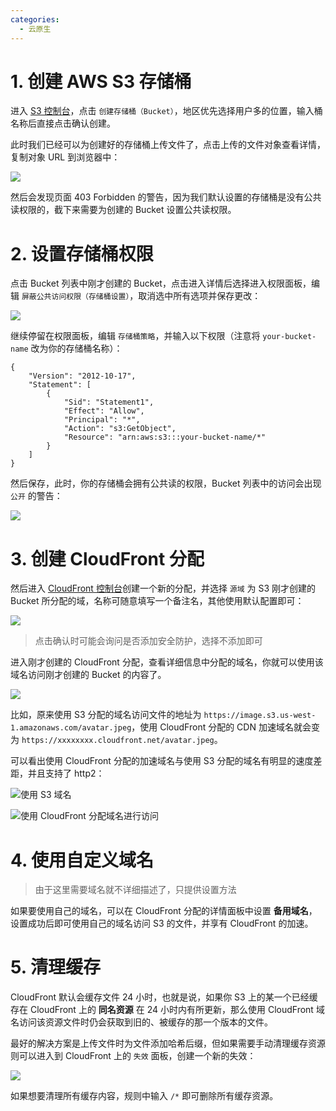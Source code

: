```yaml
---
categories:
  - 云原生
---
```

# 1. 创建 AWS S3 存储桶

进入 [S3 控制台](https://s3.console.aws.amazon.com/s3/home)，点击 `创建存储桶（Bucket）`，地区优先选择用户多的位置，输入桶名称后直接点击确认创建。

此时我们已经可以为创建好的存储桶上传文件了，点击上传的文件对象查看详情，复制对象 URL 到浏览器中：

![](https://esunr-image-bed.oss-cn-beijing.aliyuncs.com/picgo/20230725141918.png)

然后会发现页面 403 Forbidden 的警告，因为我们默认设置的存储桶是没有公共读权限的，截下来需要为创建的 Bucket 设置公共读权限。

# 2. 设置存储桶权限

点击 Bucket 列表中刚才创建的 Bucket，点击进入详情后选择进入权限面板，编辑 `屏蔽公共访问权限（存储桶设置）`，取消选中所有选项并保存更改：

![](https://esunr-image-bed.oss-cn-beijing.aliyuncs.com/picgo/202307251356944.png)

继续停留在权限面板，编辑 `存储桶策略`，并输入以下权限（注意将 `your-bucket-name` 改为你的存储桶名称）：

```
{
    "Version": "2012-10-17",
    "Statement": [
        {
            "Sid": "Statement1",
            "Effect": "Allow",
            "Principal": "*",
            "Action": "s3:GetObject",
            "Resource": "arn:aws:s3:::your-bucket-name/*"
        }
    ]
}
```

然后保存，此时，你的存储桶会拥有公共读的权限，Bucket 列表中的访问会出现 `公开` 的警告：

![](https://esunr-image-bed.oss-cn-beijing.aliyuncs.com/picgo/202307251402414.png)

# 3. 创建 CloudFront 分配

然后进入 [CloudFront 控制台](https://us-east-1.console.aws.amazon.com/cloudfront/v3/home)创建一个新的分配，并选择 `源域` 为 S3 刚才创建的 Bucket 所分配的域，名称可随意填写一个备注名，其他使用默认配置即可：

![](https://esunr-image-bed.oss-cn-beijing.aliyuncs.com/picgo/202307251406615.png)

> 点击确认时可能会询问是否添加安全防护，选择不添加即可

进入刚才创建的 CloudFront 分配，查看详细信息中分配的域名，你就可以使用该域名访问刚才创建的 Bucket 的内容了。

![](https://esunr-image-bed.oss-cn-beijing.aliyuncs.com/picgo/202307251423281.png)

比如，原来使用 S3 分配的域名访问文件的地址为 `https://image.s3.us-west-1.amazonaws.com/avatar.jpeg`，使用 CloudFront 分配的 CDN 加速域名就会变为 `https://xxxxxxxx.cloudfront.net/avatar.jpeg`。

可以看出使用 CloudFront 分配的加速域名与使用 S3 分配的域名有明显的速度差距，并且支持了 http2：

![使用 S3 域名](https://esunr-image-bed.oss-cn-beijing.aliyuncs.com/picgo/202307251427416.png)

![使用 CloudFront 分配域名进行访问](https://esunr-image-bed.oss-cn-beijing.aliyuncs.com/picgo/20230725142820.png)

# 4. 使用自定义域名

> 由于这里需要域名就不详细描述了，只提供设置方法

如果要使用自己的域名，可以在 CloudFront 分配的详情面板中设置 **备用域名**，设置成功后即可使用自己的域名访问 S3 的文件，并享有 CloudFront 的加速。

# 5. 清理缓存

CloudFront 默认会缓存文件 24 小时，也就是说，如果你 S3 上的某一个已经缓存在 CloudFront 上的 **同名资源** 在 24 小时内有所更新，那么使用 CloudFront 域名访问该资源文件时仍会获取到旧的、被缓存的那一个版本的文件。

最好的解决方案是上传文件时为文件添加哈希后缀，但如果需要手动清理缓存资源则可以进入到 CloudFront 上的 `失效` 面板，创建一个新的失效：

![](https://esunr-image-bed.oss-cn-beijing.aliyuncs.com/picgo/202307251436231.png)

如果想要清理所有缓存内容，规则中输入 `/*` 即可删除所有缓存资源。